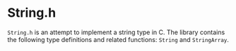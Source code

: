 # String.h
`String.h` is an attempt to implement a string type in C. The library contains the following type definitions and related functions: `String` and `StringArray`.
